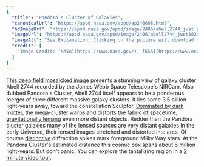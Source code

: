 ```yaml
---
{
  "title": "Pandora's Cluster of Galaxies",
  "canonicalUrl": "https://apod.nasa.gov/apod/ap240608.html",
  "hdImageUrl": "https://apod.nasa.gov/apod/image/2406/abell2744_jwst.png",
  "imageUrl": "https://apod.nasa.gov/apod/image/2406/abell2744_jwst1024.png",
  "imageAlt": "See Explanation. Clicking on the picture will download  the highest resolution version available.",
  "credit": [
    "Image Credit: [NASA](https://www.nasa.gov/), [ESA](https://www.esa.int/), [CSA](https://www.asc-csa.gc.ca/eng/), Ivo Labbe (Swinburne), Rachel Bezanson (University of Pittsburgh), Processing: Alyssa Pagan ([STScI](https://www.stsci.edu/))"
  ]
}
---
```


[This deep field mosaicked image](https://webbtelescope.org/contents/news-releases/2023/news-2023-107) presents a stunning view of galaxy cluster Abell 2744 recorded by the James Webb Space Telescope's NIRCam. Also dubbed Pandora's Cluster, Abell 2744 itself appears to be a ponderous merger of three different massive galaxy clusters. It lies some 3.5 billion light-years away, toward the constellation Sculptor. [Dominated by dark matter](https://chandra.harvard.edu/photo/2011/a2744/), the mega-cluster warps and distorts the fabric of spacetime, [gravitationally lensing](https://webbtelescope.org/contents/media/videos/2019/41/1229-Video) even more distant objects. Redder than the Pandora cluster galaxies many of the lensed sources are very distant galaxies in the early Universe, their lensed images stretched and distorted into arcs. Of course [distinctive](https://apod.nasa.gov/apod/ap220319.html) diffraction spikes mark foreground Milky Way stars. At the Pandora Cluster's estimated distance this cosmic box spans about 6 million light-years. But don't panic. You can explore the tantalizing region in a [2 minute video tour](https://webbtelescope.org/contents/news-releases/2023/news-2023-107#section-id-3).
